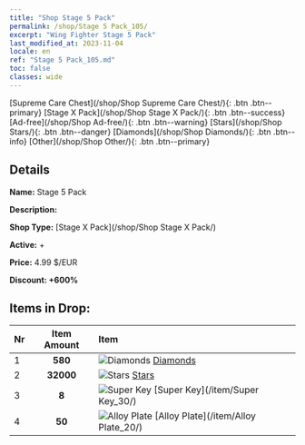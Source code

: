 ```yaml
---
title: "Shop Stage 5 Pack"
permalink: /shop/Stage 5 Pack_105/
excerpt: "Wing Fighter Stage 5 Pack"
last_modified_at: 2023-11-04
locale: en
ref: "Stage 5 Pack_105.md"
toc: false
classes: wide
---
```



  [Supreme Care Chest](/shop/Shop Supreme Care Chest/){: .btn .btn--primary}   [Stage X Pack](/shop/Shop Stage X Pack/){: .btn .btn--success}   [Ad-free](/shop/Shop Ad-free/){: .btn .btn--warning}   [Stars](/shop/Shop Stars/){: .btn .btn--danger}   [Diamonds](/shop/Shop Diamonds/){: .btn .btn--info}   [Other](/shop/Shop Other/){: .btn .btn--primary} 

## Details

 **Name:** Stage 5 Pack 

 **Description:** 

 **Shop Type:** [Stage X Pack](/shop/Shop Stage X Pack/)

 **Active:** + 

 **Price:** 4.99 $/EUR 

 **Discount: +600%** 



## Items in Drop:

  |  Nr | Item Amount  |       Item       |
  |:----|:------------:|:-----------------|
  | 1 | **580**  | ![Diamonds](/images/item/Diamonds_p.png) [Diamonds](/item/Diamonds_15/) | 
  | 2 | **32000**  | ![Stars](/images/item/Stars_p.png) [Stars](/item/Stars_2/) | 
  | 3 | **8**  | ![Super Key](/images/item/Super_Key_p.png) [Super Key](/item/Super Key_30/) | 
  | 4 | **50**  | ![Alloy Plate](/images/item/Alloy_Plate_p.png) [Alloy Plate](/item/Alloy Plate_20/) | 

